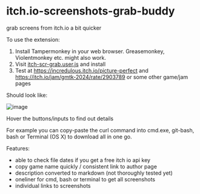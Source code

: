 # itch.io-screenshots-grab-buddy
grab screens from itch.io a bit quicker

To use the extension:

1. Install Tampermonkey in your web browser. Greasemonkey, Violentmonkey etc. might also work.
2. Visit [itch-scr-grab.user.js](https://raw.githubusercontent.com/FishieCat/itch.io-screenshots-grab-buddy/refs/heads/main/itch-scr-grab.user.js) and install
3. Test at https://incredulous.itch.io/picture-perfect and https://itch.io/jam/gmtk-2024/rate/2903789 or some other game/jam pages

Should look like:

![image](https://github.com/user-attachments/assets/ee6de0b5-77e9-4880-b7bd-acdebde6700c)

Hover the buttons/inputs to find out details

For example you can copy-paste the curl command into cmd.exe, git-bash, bash or Terminal (OS X) to download all in one go.

Features:
- able to check file dates if you get a free itch io api key
- copy game name quickly / consistent link to author page
- description converted to markdown (not thoroughly tested yet)
- oneliner for cmd, bash or terminal to get all screenshots
- individual links to screenshots
